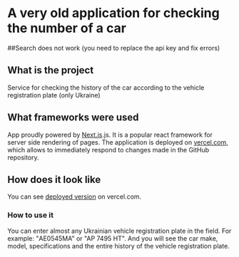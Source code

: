 # A very old application for checking the number of a car

##Search does not work (you need to replace the api key and fix errors)

## What is the project

Service for checking the history of the car according to the vehicle registration plate (only Ukraine)

## What frameworks were used
App proudly powered by [Next.js](https://nextjs.org/).js. It is a popular react framework for server side rendering of pages.
The application is deployed on [vercel.com](https://vercel.com/), which allows to immediately respond to changes made in the GitHub repository.

## How does it look like

You can see [deployed version](https://probivalka.pp.ua/) on vercel.com. 

### How to use it 

You can enter almost any Ukrainian vehicle registration plate in the field. For example: "АЕ0545МА" or "AP 7495 HT". And you will see the car make, model, specifications and the entire history of the vehicle registration plate.

